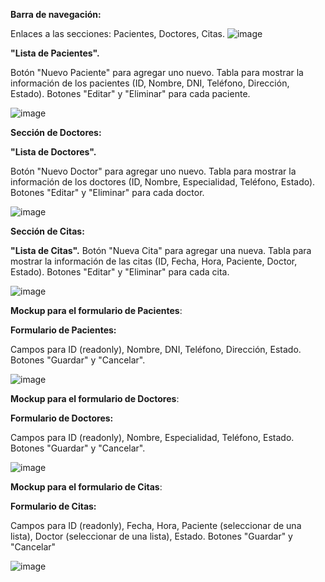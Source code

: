 **Barra de navegación:**

Enlaces a las secciones: Pacientes, Doctores, Citas.
![image](https://github.com/JackelinEspinosa/Semillero-JavaScript/assets/134608173/6a69f006-37fd-4fb9-b00c-846dad56cf06)

**"Lista de Pacientes".**

Botón "Nuevo Paciente" para agregar uno nuevo.
Tabla para mostrar la información de los pacientes (ID, Nombre, DNI, Teléfono, Dirección, Estado).
Botones "Editar" y "Eliminar" para cada paciente.

![image](https://github.com/JackelinEspinosa/Semillero-JavaScript/assets/134608173/ca3dd18d-7a81-4dc6-bbde-14c1ea633d7c)

**Sección de Doctores:**

**"Lista de Doctores".**

Botón "Nuevo Doctor" para agregar uno nuevo.
Tabla para mostrar la información de los doctores (ID, Nombre, Especialidad, Teléfono, Estado).
Botones "Editar" y "Eliminar" para cada doctor.

![image](https://github.com/JackelinEspinosa/Semillero-JavaScript/assets/134608173/daf499ed-e0fb-46db-b03c-48f5a57d01be)

**Sección de Citas:**

**"Lista de Citas".**
Botón "Nueva Cita" para agregar una nueva.
Tabla para mostrar la información de las citas (ID, Fecha, Hora, Paciente, Doctor, Estado).
Botones "Editar" y "Eliminar" para cada cita.

![image](https://github.com/JackelinEspinosa/Semillero-JavaScript/assets/134608173/afc92afa-1b60-446f-8306-a7fef5f19d6a)

**Mockup para el formulario de Pacientes**:

**Formulario de Pacientes:**

Campos para ID (readonly), Nombre, DNI, Teléfono, Dirección, Estado.
Botones "Guardar" y "Cancelar".

![image](https://github.com/JackelinEspinosa/Semillero-JavaScript/assets/134608173/e9cda6ae-deb2-4640-9bde-af1a16fbac6e)


**Mockup para el formulario de Doctores**:

**Formulario de Doctores:**

Campos para ID (readonly), Nombre, Especialidad, Teléfono, Estado.
Botones "Guardar" y "Cancelar".

![image](https://github.com/JackelinEspinosa/Semillero-JavaScript/assets/134608173/c9c7128c-0805-4471-968d-572b098f4eea)

**Mockup para el formulario de Citas**:

**Formulario de Citas:**

Campos para ID (readonly), Fecha, Hora, Paciente (seleccionar de una lista), Doctor (seleccionar de una lista), Estado.
Botones "Guardar" y "Cancelar"

![image](https://github.com/JackelinEspinosa/Semillero-JavaScript/assets/134608173/ef3e5113-3b6d-4cd6-8045-6ba9e6935294)

